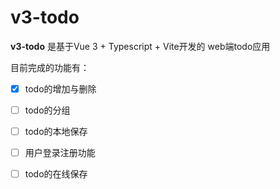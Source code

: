 # v3-todo

**v3-todo** 是基于Vue 3 + Typescript + Vite开发的 web端todo应用

目前完成的功能有：

- [x] todo的增加与删除
- [ ] todo的分组
- [ ] todo的本地保存
- [ ] 用户登录注册功能
- [ ] todo的在线保存

